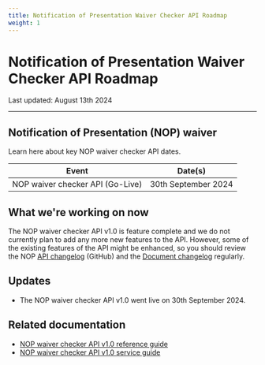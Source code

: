 ```yaml
---
title: Notification of Presentation Waiver Checker API Roadmap
weight: 1
---
```


# Notification of Presentation Waiver Checker API Roadmap

Last updated: August 13th 2024
***

## Notification of Presentation (NOP) waiver
Learn here about key NOP waiver checker API dates.


| Event                            | Date(s)             |
| -------------------------------- | ------------------- |
| NOP waiver checker API (Go-Live) | 30th September 2024 |

## What we're working on now
The NOP waiver checker API v1.0 is feature complete and we do not currently plan to add any more new features to the API. However, some of the existing features of the API might be enhanced, so you should review the NOP [API changelog](https://github.com/hmrc/uknw-auth-checker-api/blob/main/CHANGELOG.md) (GitHub) and the [Document changelog](/guides/uknw-auth-checker-api-service-guide/#changelogs) regularly.

## Updates
- The NOP waiver checker API v1.0 went live on 30th September 2024.

## Related documentation
- [NOP waiver checker API v1.0 reference guide](/api-documentation/docs/api/service/uknw-auth-checker-api/1.0)
- [NOP waiver checker API v1.0 service guide](/guides/uknw-auth-checker-api-service-guide/)

